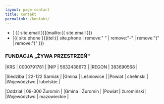 ```yaml
---
layout: page-contact
title: Kontakt
permalink: /kontakt/
---
```


* [<span class="icon-mail"> {{ site.email }}</span>](mailto:{{ site.email }})
* [<span class="icon-phone">{{ site.phone }}</span>](tel:{{ site.phone | remove:" " | remove:"-" | remove:"(" | remove:")" }})

### FUNDACJA „ŻYWA PRZESTRZEŃ"

|KRS   |  0000791781    |
|NIP   | 5632438673     |
|REGON | 383690568 |


|<span class="icon-location">Siedziba</span>    | 22-122 Sarniak |
|Gmina        | Leśniowice |
|Powiat       | chełmski |
|Województwo  | lubelskie |

|<span class="icon-location">Oddział</span>       | 09-300 Żuromin |
|Gmina        | Żuromin |
|Powiat       | żuromiński |
|Województwo  | mazowieckie |
